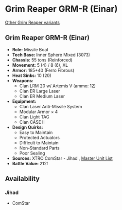 # Grim Reaper GRM-R (Einar) 

[Other Grim Reaper variants](../grim_reaper.md) 

## Grim Reaper GRM-R (Einar) 

- **Role:** Missile Boat 
- **Tech Base:** Inner Sphere Mixed (3073) 
- **Chassis:** 55 tons (Reinforced) 
- **Movement:** 5 (4) / 8 (6), XL 
- **Armor:** 185+40 (Ferro Fibrous) 
- **Heat Sinks:** 10 (20) 
- **Weapons:** 
  - Clan LRM 20 w/ Artemis V (ammo: 12) 
  - Clan ER Large Laser 
  - Clan ER Medium Laser 
- **Equipment:** 
  - Clan Laser Anti-Missile System 
  - Modular Armor × 4 
  - Clan Light TAG 
  - Clan CASE II 
- **Design Quirks:** 
  - Easy to Maintain 
  - Protected Actuators 
  - Difficult to Maintain 
  - Non-Standard Parts 
  - Poor Sealing 
- **Sources:** XTRO ComStar - Jihad , [Master Unit List](http://masterunitlist.info/Unit/Details/5550) 
- **Battle Value:** 2121 

## Availability 

### Jihad 

- ComStar 

